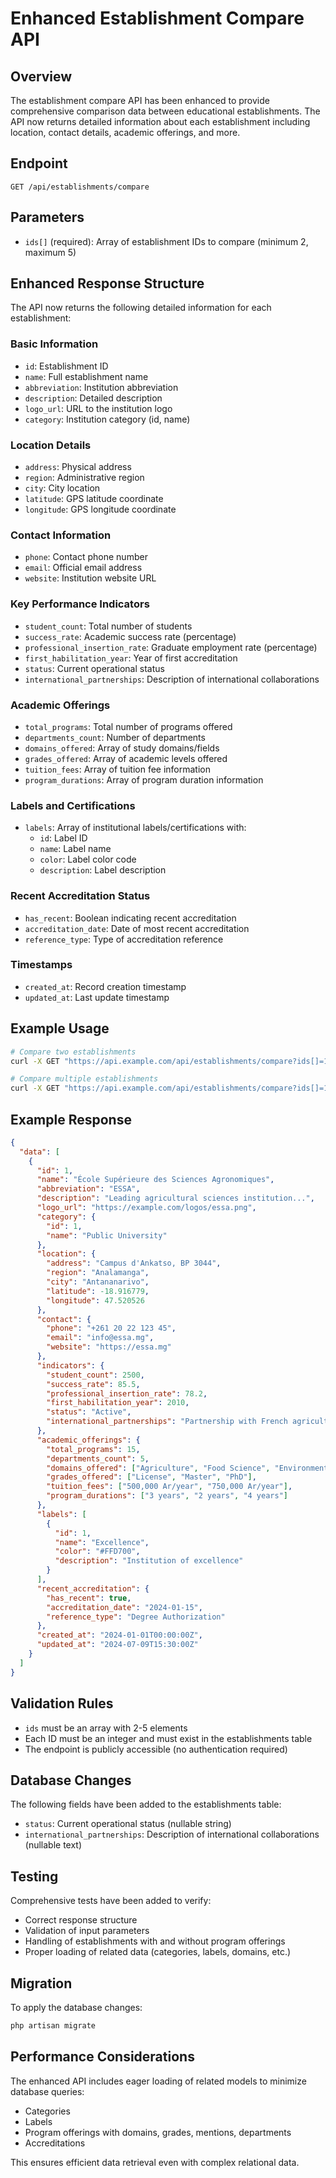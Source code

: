 # Enhanced Establishment Compare API

## Overview

The establishment compare API has been enhanced to provide comprehensive comparison data between educational establishments. The API now returns detailed information about each establishment including location, contact details, academic offerings, and more.

## Endpoint

```
GET /api/establishments/compare
```

## Parameters

- `ids[]` (required): Array of establishment IDs to compare (minimum 2, maximum 5)

## Enhanced Response Structure

The API now returns the following detailed information for each establishment:

### Basic Information
- `id`: Establishment ID
- `name`: Full establishment name
- `abbreviation`: Institution abbreviation
- `description`: Detailed description
- `logo_url`: URL to the institution logo
- `category`: Institution category (id, name)

### Location Details
- `address`: Physical address
- `region`: Administrative region
- `city`: City location
- `latitude`: GPS latitude coordinate
- `longitude`: GPS longitude coordinate

### Contact Information
- `phone`: Contact phone number
- `email`: Official email address
- `website`: Institution website URL

### Key Performance Indicators
- `student_count`: Total number of students
- `success_rate`: Academic success rate (percentage)
- `professional_insertion_rate`: Graduate employment rate (percentage)
- `first_habilitation_year`: Year of first accreditation
- `status`: Current operational status
- `international_partnerships`: Description of international collaborations

### Academic Offerings
- `total_programs`: Total number of programs offered
- `departments_count`: Number of departments
- `domains_offered`: Array of study domains/fields
- `grades_offered`: Array of academic levels offered
- `tuition_fees`: Array of tuition fee information
- `program_durations`: Array of program duration information

### Labels and Certifications
- `labels`: Array of institutional labels/certifications with:
  - `id`: Label ID
  - `name`: Label name
  - `color`: Label color code
  - `description`: Label description

### Recent Accreditation Status
- `has_recent`: Boolean indicating recent accreditation
- `accreditation_date`: Date of most recent accreditation
- `reference_type`: Type of accreditation reference

### Timestamps
- `created_at`: Record creation timestamp
- `updated_at`: Last update timestamp

## Example Usage

```bash
# Compare two establishments
curl -X GET "https://api.example.com/api/establishments/compare?ids[]=1&ids[]=2"

# Compare multiple establishments
curl -X GET "https://api.example.com/api/establishments/compare?ids[]=1&ids[]=2&ids[]=3"
```

## Example Response

```json
{
  "data": [
    {
      "id": 1,
      "name": "École Supérieure des Sciences Agronomiques",
      "abbreviation": "ESSA",
      "description": "Leading agricultural sciences institution...",
      "logo_url": "https://example.com/logos/essa.png",
      "category": {
        "id": 1,
        "name": "Public University"
      },
      "location": {
        "address": "Campus d'Ankatso, BP 3044",
        "region": "Analamanga",
        "city": "Antananarivo",
        "latitude": -18.916779,
        "longitude": 47.520526
      },
      "contact": {
        "phone": "+261 20 22 123 45",
        "email": "info@essa.mg",
        "website": "https://essa.mg"
      },
      "indicators": {
        "student_count": 2500,
        "success_rate": 85.5,
        "professional_insertion_rate": 78.2,
        "first_habilitation_year": 2010,
        "status": "Active",
        "international_partnerships": "Partnership with French agricultural schools"
      },
      "academic_offerings": {
        "total_programs": 15,
        "departments_count": 5,
        "domains_offered": ["Agriculture", "Food Science", "Environmental Science"],
        "grades_offered": ["License", "Master", "PhD"],
        "tuition_fees": ["500,000 Ar/year", "750,000 Ar/year"],
        "program_durations": ["3 years", "2 years", "4 years"]
      },
      "labels": [
        {
          "id": 1,
          "name": "Excellence",
          "color": "#FFD700",
          "description": "Institution of excellence"
        }
      ],
      "recent_accreditation": {
        "has_recent": true,
        "accreditation_date": "2024-01-15",
        "reference_type": "Degree Authorization"
      },
      "created_at": "2024-01-01T00:00:00Z",
      "updated_at": "2024-07-09T15:30:00Z"
    }
  ]
}
```

## Validation Rules

- `ids` must be an array with 2-5 elements
- Each ID must be an integer and must exist in the establishments table
- The endpoint is publicly accessible (no authentication required)

## Database Changes

The following fields have been added to the establishments table:
- `status`: Current operational status (nullable string)
- `international_partnerships`: Description of international collaborations (nullable text)

## Testing

Comprehensive tests have been added to verify:
- Correct response structure
- Validation of input parameters
- Handling of establishments with and without program offerings
- Proper loading of related data (categories, labels, domains, etc.)

## Migration

To apply the database changes:

```bash
php artisan migrate
```

## Performance Considerations

The enhanced API includes eager loading of related models to minimize database queries:
- Categories
- Labels
- Program offerings with domains, grades, mentions, departments
- Accreditations

This ensures efficient data retrieval even with complex relational data.
